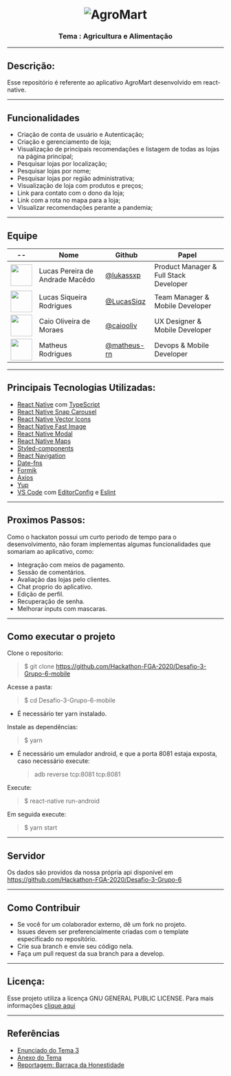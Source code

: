 <h1 align="center">
  <img alt="AgroMart" title="AgroMart" src="https://raw.githubusercontent.com/Hackathon-FGA-2020/Desafio-3-Grupo-6-mobile/master/src/assets/logo_0.5.png"/>
<h3 align="center">
Tema : Agricultura e Alimentação
</h3>
</h1>

---

## Descrição:

Esse repositório é referente ao aplicativo AgroMart desenvolvido em react-native.

---

<!-- Adicionar gif do app -->

## Funcionalidades

- Criação de conta de usuário e Autenticação;
- Criação e gerenciamento de loja;
- Visualização de principais recomendações e listagem de todas as lojas na página principal;
- Pesquisar lojas por localização;
- Pesquisar lojas por nome;
- Pesquisar lojas por região administrativa;
- Visualização de loja com produtos e preços;
- Link para contato com o dono da loja;
- Link com a rota no mapa para a loja;
- Visualizar recomendações perante a pandemia;

---

## Equipe

| --                                                                                                                          | Nome                            | Github                                       | Papel                                  |
| --------------------------------------------------------------------------------------------------------------------------- | ------------------------------- | -------------------------------------------- | -------------------------------------- |
| <img src="https://avatars3.githubusercontent.com/u/19879482?s=460&v=4" width=50>                                            | Lucas Pereira de Andrade Macêdo | [@lukassxp](https://github.com/lukassxp)     | Product Manager & Full Stack Developer |
| <img src="https://avatars0.githubusercontent.com/u/23382026?s=460&v=4" width=50>                                            | Lucas Siqueira Rodrigues        | [@LucasSiqz](https://github.com/LucasSiqz)   | Team Manager & Mobile Developer        |
| <img src="https://avatars3.githubusercontent.com/u/23109243?s=460&u=1ebd15e65395061ca00cfe224e79325e253d54f3&v=4" width=50> | Caio Oliveira de Moraes         | [@caiooliv](https://github.com/caiooliv)     | UX Designer & Mobile Developer         |
| <img src="https://avatars1.githubusercontent.com/u/31085700?s=460&u=c4dbcc80bed6756d37aa9820b84207e3e8f16d8c&v=4" width=50> | Matheus Rodrigues               | [@matheus-rn](https://github.com/matheus-rn) | Devops & Mobile Developer              |

---

## Principais Tecnologias Utilizadas:

- [React Native](https://reactnative.dev/) com [TypeScript](https://www.typescriptlang.org/)
- [React Native Snap Carousel](https://github.com/archriss/react-native-snap-carousel)
- [React Native Vector Icons](https://github.com/oblador/react-native-vector-icons)
- [React Native Fast Image](https://github.com/DylanVann/react-native-fast-image)
- [React Native Modal](https://github.com/react-native-community/react-native-modal)
- [React Native Maps](https://github.com/react-native-community/react-native-maps)
- [Styled-components](https://styled-components.com/)
- [React Navigation](https://reactnavigation.org/)
- [Date-fns](https://date-fns.org/)
- [Formik](https://github.com/jaredpalmer/formik)
- [Axios](https://github.com/axios/axios)
- [Yup](https://www.npmjs.com/package/yup)
- [VS Code](https://code.visualstudio.com/) com [EditorConfig](https://marketplace.visualstudio.com/items?itemName=EditorConfig.EditorConfig) e [Eslint](https://marketplace.visualstudio.com/items?itemName=dbaeumer.vscode-eslint)

---

## Proximos Passos:

Como o hackaton possui um curto periodo de tempo para o desenvolvimento, não foram implementas algumas funcionalidades que somariam ao aplicativo, como:

- Integração com meios de pagamento.
- Sessão de comentários.
- Avaliação das lojas pelo clientes.
- Chat proprio do aplicativo.
- Edição de perfil.
- Recuperação de senha.
- Melhorar inputs com mascaras.

---

## Como executar o projeto

Clone o repositorio:

> \$ git clone https://github.com/Hackathon-FGA-2020/Desafio-3-Grupo-6-mobile

Acesse a pasta:

> \$ cd Desafio-3-Grupo-6-mobile

- É necessário ter yarn instalado.

Instale as dependências:

> \$ yarn

- É necessário um emulador android, e que a porta 8081 estaja exposta, caso necessário execute:

  > adb reverse tcp:8081 tcp:8081

Execute:

> \$ react-native run-android

Em seguida execute:

> \$ yarn start

---

## Servidor

Os dados são providos da nossa própria api disponível em https://github.com/Hackathon-FGA-2020/Desafio-3-Grupo-6

---

## Como Contribuir

- Se você for um colaborador externo, dê um fork no projeto.
- Issues devem ser preferencialmente criadas com o template especificado no repositório.
- Crie sua branch e envie seu código nela.
- Faça um pull request da sua branch para a develop.

---

## Licença:

Esse projeto utiliza a licença GNU GENERAL PUBLIC LICENSE. Para mais informações [clique aqui](https://github.com/Hackathon-FGA-2020/Desafio-3-Grupo-6-mobile/blob/master/LICENSE)

---

## Referências

- [Enunciado do Tema 3](https://github.com/Hackathon-FGA-2020/Sobre-o-Hackathon/blob/master/docs/Desafios/Desafio_3/Hackathon_FGA_2020_Desafio_3.pdf)
- [Anexo do Tema](https://github.com/Hackathon-FGA-2020/Sobre-o-Hackathon/blob/master/docs/Desafios/Desafio_3/Anexo_Agricultura_Familiar.pdf)
- [Reportagem: Barraca da Honestidade](https://g1.globo.com/economia/agronegocios/globo-rural/noticia/2020/05/03/produtora-de-goias-cria-barraca-da-honestidade-para-melhorar-as-vendas-de-hortalicas-e-verduras.ghtml)
